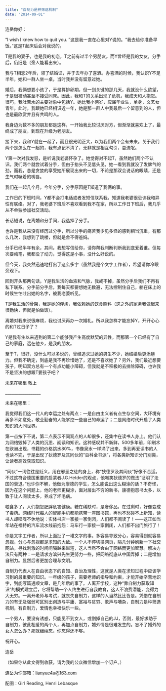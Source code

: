 ```yaml
---
title: "自制力是种筛选机制"
date: "2014-09-01"
---
```


连岳你好：

“I wish I knew how to quit you. ”这是我一直在心里对Y说的。“我去给你准备早饭。”这是T起床后会对我说的。

T是我的妻子，也是我的初恋，T之前有过半个男朋友。而Y曾经是我的女友，分手后，仍旧是（旁人能看出来）。

我与T相恋2年后，领了结婚证，并于去年办了喜酒。办喜酒的时候，我认识Y不足半年，她和一群人坐一桌，当时我并没有留意过她。

婚后，我俩想要小孩了，于是算排卵期，但一到关键的那几天，我就没什么欲望，于是很被动甚至不接受同床。因此，我和T的关系出现了危机，我成天和人抱怨。很巧，我吐苦水的主要对象中包括Y。她比我小两岁，应届毕业生，单身，文艺女青年。此时，我跟她已经相识近一年，她是那一群人中我最后一个留意到的人，但也是最欣赏并且有共鸣的人。

我身边为数不多的朋友都是这样，一开始我比较讨厌对方，但渐渐就喜欢上了，最终成了朋友，到现在升级为老朋友。

接下来，我和Y就在一起了，而且很光明正大，以为我们两个会有未来。关于我们两个是怎么在一起的，我有点记不清了，无非就是相互勾引，耍流氓。

Y第一次对我发怒，是听说我老婆怀孕了。她觉得对不起T，虽然她们两个不认识。我们两个就尝试着分手，但由于抬头不见低头见，她一看到我就没了发脾气的劲，而我，总是贪婪的享受她所展现出来的一切，不论是那双会说话的眼睛，还是生气时噘着的嘴唇。

我们在一起几个月，今年分手，分手原因是T知道了我俩的事。

工作日的下班时间，Y都不会打电话或者发短信联系我，知道我老婆很忌讳我和异性有联络。对了，我老婆下班后不喜欢看到我不在家，所以工作日下班后，我几乎从不单独参加社交活动。

长话短说，在离婚和分手间，我选择了分手。

也许是我从来没有经历过分手，所以分手的痛苦我少见多怪的感到相当沉重，有那么几次，我想到了跳楼，但就是舍不得爸妈。

分手已经半年有余，其间，我想写信给你，请你帮我判断判断我到底爱着谁。但每次要动笔，我都没了动力，觉得这是小事，没什么好说的。

但今天，我突然迅速地打出了这么多字（虽然我是个文字工作者），希望请你冷眼旁观下。

回到开头那两句话，Y是我生活的血液和气脉，我戒不掉，虽然分手后我们不再有私下联系。分手前分手后，我每天都要想她无数遍，无法控制住自己，躺在床上的时候生怕吐出她的名字，被我老婆听见。

T是我生活的骨架，我是她的俘虏，我依赖她的饮食照料（这之外的家务我做起来很勤快，但就是怕做饭）。

离婚对我来说很麻烦，我也讨厌再办一次婚礼。所以我怎样才能忘掉Y，开开心心的和T过日子了？

Y是我有生以来遇到的第二个能够我产生高度默契的异性，而那第一个已经有了自己的家庭，远在他乡，是我的朋友。

至于T，很好，没什么可以多说的，曾经追求过她的男生不少，她结婚后更添魅力。但我不确定，到底是我不再珍惜她了，还是不喜欢她了？另外，我们最近想要孩子，明知双方总有一个有点功能小障碍，但我就是不积极的去排除障碍，也许我不是坚决的想跟T要孩子吧？

未来在哪里 敬上

\_\_\_\_\_\_\_\_\_\_\_\_\_\_\_\_\_\_

未来在哪里：

我觉得我们这一代人的幸运之处有两点：一是自由主义者有点生存空间，大环境有再多不如意处，敬业勤奋的人能掌控一些自己的命运了；二是网络时代开启了人类知识的大同世界。

第一点按下不说，第二点表示不同观点的人却很多，还集中在读书人身上。他们认为网络毁掉了人类的沉思、阅读和知识。这种感叹并不新鲜，500多年前，印刷术在欧洲出现，书籍的价格跳水80%，书像泉水一样涌了出来，多到再爱读书的人也读不完，于是出现了狄德罗及其同伙的“百科全书派”，将各类新知识分门别类，让读者高效获取知识。

“同伙”一词往往是贬义，用在邪恶之徒的身上，称“狄德罗及其同伙”好像不合适。不过这符合德国重要的启蒙者J.G.Hetder的观点，他嘲笑狄德罗的做法“证明了法国的衰退。”也许你不解，他做为康德的学生，怎么能说出这么糊涂的话？不奇怪，因为在这个问题上，他的老师更糊涂，面对层出不穷的新书，康德抱怨书太多，以致于让人阅读太多，养成了坏毛病。

粮食多了，人们抱怨肥胖危害健康。糖在稀缺时，是奢侈品，在过剩时，好像变成了毒药。网络时代每人的智能手机都能携带一座图书馆，再也不愁碰不上新知，读书人却喋喋不休地说：实体书店一家接一家倒闭，人们都不阅读了！——这正如当年站在福特的汽车流水线前抱怨：马车行一家接一家倒闭，人们都不出门旅行了！

你是文字工作者，所以上面扯了一堆文字的事。多容易导致分心，容易得到就容易忽视，分心与忽视都是求知的大敌。一个人不停切换网页，隔几分钟刷新一下社交网站，寻找刺激的时间间隔越来越短，这人当然不会由于网络而更加智慧。解决方法只有两种：一是请求方滨兴先生更努力一些，把网络彻底从中国弄掉；二是增加自制力。显然后者更加合理与文明。

自制力代表人在自由状态下的自知、自治及理性，这就是人类在求知过程中应该学习到的最重要的知识。一年级的孩子，需要老师的指导和约束，才能开始辛苦地识字，到能写篇通顺文章，是几年后的事了。人离开学校，这种“靠自制力获取知识”的模式建立后，它将帮助一个人终生进行自我教育，这人不浪费潜能，变得力大无穷。一离开老师与考试，就丧失自制力，这样的人当然比比皆是。凭借在自制力的有无及强弱可区别出创造与平庸、富裕与贫穷、歌声与嘈杂，自制力是种筛选机制，有自制力，爱情也幸福快乐一些。

一个男人，要没有诱惑，只能见不到女人，或割掉自己的JJ，否则，最好求助于自制力，彼此相爱的两个人，再加点自制力，婚外情是很难发生的。忘不了婚外的女人怎么办？那就继续忘，你忘得还不够。

祝开心。

连岳

（如果你从此文得到收获，请为我的公众微信增加一个订户。）

连岳为你邮箱：lianyue4u@163.com

配图：Girl Reading, Henri Lebasque
